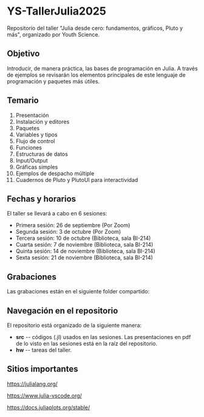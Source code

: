 # YS-TallerJulia2025
Repositorio del taller "Julia desde cero: fundamentos, gráficos, Pluto y más", organizado por Youth Science.

## Objetivo
Introducir, de manera práctica, las bases de programación en Julia. A través de ejemplos se revisarán los elementos principales de este lenguaje de programación y paquetes más útiles.

## Temario
1. Presentación
1. Instalación y editores
1. Paquetes
1. Variables y tipos
1. Flujo de control
1. Funciones
1. Estructuras de datos
1. Input/Output
1. Gráficas simples
1. Ejemplos de despacho múltiple
1. Cuadernos de Pluto y PlutoUI para interactividad

## Fechas y horarios
El taller se llevará a cabo en 6 sesiones:
- Primera sesión: 26 de septiembre (Por Zoom)
- Segunda sesión: 3 de octubre (Por Zoom)
- Tercera sesión: 10 de octubre (Biblioteca, sala BI-214)
- Cuarta sesión: 7 de noviembre (Biblioteca, sala BI-214)
- Quinta sesión: 14 de noviembre (Biblioteca, sala BI-214)
- Sexta sesión: 21 de noviembre (Biblioteca, sala BI-214)

## Grabaciones
Las grabaciones están en el siguiente folder compartido:


## Navegación en el repositorio
El repositorio está organizado de la siguiente manera:

- **src** -- códigos (.jl) usados en las sesiones. Las presentaciones en pdf de lo visto en las sesiones está en la raíz del repositorio.
- **hw** -- tareas del taller.

## Sitios importantes
https://julialang.org/

https://www.julia-vscode.org/

https://docs.juliaplots.org/stable/
